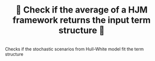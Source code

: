 <h1 align="center" style="border-botom: none">
  <b>
  🐍 Check if the average of a HJM framework returns the input term structure 🐍
 </b>
</h1>

</br>
Checks if the stochastic scenarios from Hull-White model fit the term structure 
